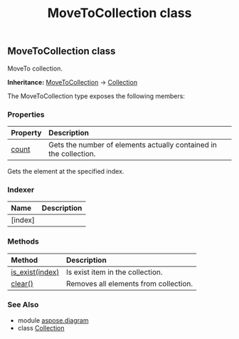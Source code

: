﻿---
title: MoveToCollection class
second_title: Aspose.Diagram for Python via .NET API References
description: 
type: docs
weight: 1450
url: /python-net/aspose.diagram/movetocollection/
is_root: false
---

## MoveToCollection class

MoveTo collection.



**Inheritance:** [MoveToCollection](/diagram/python-net/aspose.diagram/movetocollection) → 
[Collection](/diagram/python-net/aspose.diagram/collection)



The MoveToCollection type exposes the following members:

### Properties
| Property | Description |
| :- | :- |
| [count](/diagram/python-net/aspose.diagram/movetocollection/count) | Gets the number of elements actually contained in the collection. |



Gets the element at the specified index.
### Indexer
| Name | Description |
| :- | :- |
| [index] |  |


### Methods
| Method | Description |
| :- | :- |
| [is_exist(index)](/diagram/python-net/aspose.diagram/movetocollection/is_exist/#int) | Is exist item in the collection. |
| [clear()](/diagram/python-net/aspose.diagram/movetocollection/clear/#) | Removes all elements from collection. |


### See Also

* module [aspose.diagram](../)
* class [Collection](/diagram/python-net/aspose.diagram/collection)
